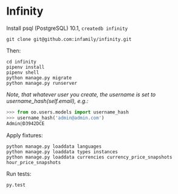 # Infinity

Install psql (PostgreSQL) 10.1, `createdb infinity`

`git clone git@github.com:infamily/infinity.git`

Then:

```
cd infinity
pipenv install
pipenv shell
python manage.py migrate
python manage.py runserver
```
_Note, that whatever user you create, the username is set to username_hash(self.email), e.g.:_

```python
>>> from oo.users.models import username_hash
>>> username_hash('admin@admin.com')
Admin@D3942DCE
```


Apply fixtures:

```
python manage.py loaddata languages
python manage.py loaddata types instances
python manage.py loaddata currencies currency_price_snapshots hour_price_snapshots
```

Run tests:

`py.test`

